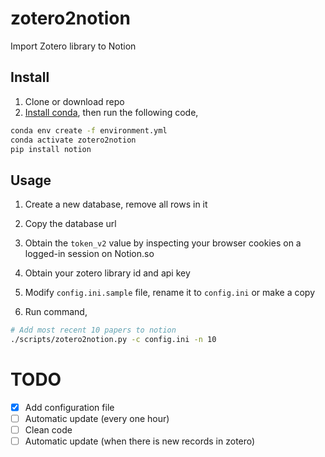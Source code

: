 # zotero2notion

Import Zotero library to Notion 

## Install

1. Clone or download repo 
2. [Install conda](https://docs.conda.io/projects/conda/en/latest/user-guide/install/#regular-installation), then run the following code,

```sh
conda env create -f environment.yml
conda activate zotero2notion
pip install notion
```

## Usage

1. Create a new database, remove all rows in it

2. Copy the database url

3. Obtain the `token_v2` value by inspecting your browser cookies on a logged-in session on Notion.so

4. Obtain your zotero library id and api key

5. Modify `config.ini.sample` file, rename it to `config.ini` or make a copy

5. Run command,

```sh
# Add most recent 10 papers to notion
./scripts/zotero2notion.py -c config.ini -n 10
```

# TODO

- [x] Add configuration file
- [ ] Automatic update (every one hour)
- [ ] Clean code
- [ ] Automatic update (when there is new records in zotero)

